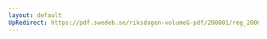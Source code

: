 ```yaml
---
layout: default
UpRedirect: https://pdf.swedeb.se/riksdagen-volumeG-pdf/200001/reg_200001/reg_200001_0050.pdf
---
```

